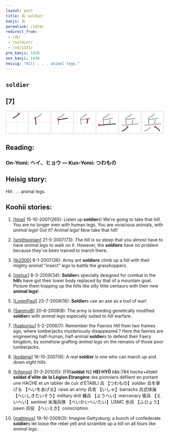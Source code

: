 ```yaml
---
layout: post
title: 兵 soldier
kanji: 兵
permalink: /1429/
redirect_from:
 - /兵/
 - /soldier/
 - /v4/1331/
pre_kanji: 1428
nex_kanji: 1430
heisig: "Hill . . . animal legs."
---
```


## `soldier`

## [7]

<div class="stroke"><img src="../images/E585B5.png" /></div>

## Reading:

### On-Yomi: ヘイ、ヒョウ &mdash; Kun-Yomi: つわもの

## Heisig story:

Hill . . . animal legs.

## Koohii stories:

1) [<a href="http://kanji.koohii.com/profile/hirai">hirai</a>] 15-10-2007(265): Listen up<strong> soldier</strong>s! We&#039;re going to take that <em>hill</em>. You are no longer men with human legs. You are voracious animals, with <em>animal legs</em>! Got it? <em>Animal legs</em>! Now take that hill!

2) [<a href="http://kanji.koohii.com/profile/smithsonian">smithsonian</a>] 21-5-2007(73): The <em>hill</em> is so steep that you almost have to have <em>animal legs</em> to walk on it. However, the <strong>soldiers</strong> have no problem because they&#039;ve been trained to march there.

3) [<a href="http://kanji.koohii.com/profile/tk2000">tk2000</a>] 8-1-2007(36): Army ant <strong>soldiers</strong> climb up a <em>hill</em> with their mighty <em>animal</em> &quot;insect&quot; <em>legs</em> to battle the grasshoppers.

4) [<a href="http://kanji.koohii.com/profile/nishur">nishur</a>] 8-3-2009(34): <strong>Soldier</strong>s specially designed for combat in the <strong>hill</strong>s have got their lower body replaced by that of a mountain goat. Picture them hopping up the hills like silly little centaurs with their new <strong>animal legs</strong>!

5) [<a href="http://kanji.koohii.com/profile/LorenPaul">LorenPaul</a>] 23-7-2009(16): <strong>Soldier</strong>s use an axe as a tool of war!

6) [<a href="http://kanji.koohii.com/profile/SammyB">SammyB</a>] 20-8-2008(8): The army is breeding genetically modified<strong> soldier</strong>s with <em>animal legs</em> especially suited to <em>hill</em> warfare.

7) [<a href="http://kanji.koohii.com/profile/fuaburisu">fuaburisu</a>] 5-2-2006(7): Remember the <em>Faeries Hill</em> from two frames ago, where lumberjacks mysteriously disappeared ? Here the faeries are engineering half-human, half-animal<strong> soldier</strong>s to defend their Faery kingdom, by somehow grafting <em>animal legs</em> on the remains of those poor lumberjacks.

8) [<a href="http://kanji.koohii.com/profile/kodama">kodama</a>] 16-10-2007(6): A real<strong> soldier</strong> is one who can march up and down <em>eight hills</em>.

9) [<a href="http://kanji.koohii.com/profile/tritonxg">tritonxg</a>] 31-3-2010(5): [FR]<strong>soldat</strong> N2 <strong>HEI HYÔ </strong>k&amp;k:784<em> hache+établi</em> <strong>soldat d&#039;elite de la Légion Etrangère :</strong>les pionniers défilent en portant une HACHE et un tablier de cuir d&#039;ETABLI 兵 【つわもの】soldier 兵を挙げる 【へいをあげる】raise an army 兵舎 【いしゃ】barracks 兵式体操 【へいしきたいそう】military drill 傭兵 【ようへい】mercenary 衛兵 【えいへい】sentinel 米海兵隊 【べいかいへいたい】USMC 歩兵 【ふひょう】pawn 兵役 【へいえき】conscription.

10) [<a href="http://kanji.koohii.com/profile/mattimus">mattimus</a>] 19-10-2009(3): Imagine Gettysburg: a bunch of confederate<strong> soldier</strong>s let loose the rebel yell and scramble up a <em>hill</em> on all fours like <em>animal legs</em>.
